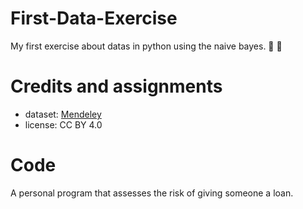 # First-Data-Exercise
My first exercise about datas in python using the naive bayes. 🐍 🐍

# Credits and assignments
* dataset: [Mendeley](https://data.mendeley.com/datasets/27cndjvfbx/1/files/bedd6e01-9107-4cf7-8d38-42ab966b0f42) 
* license: CC BY 4.0

# Code
A personal program that assesses the risk of giving someone a loan.
